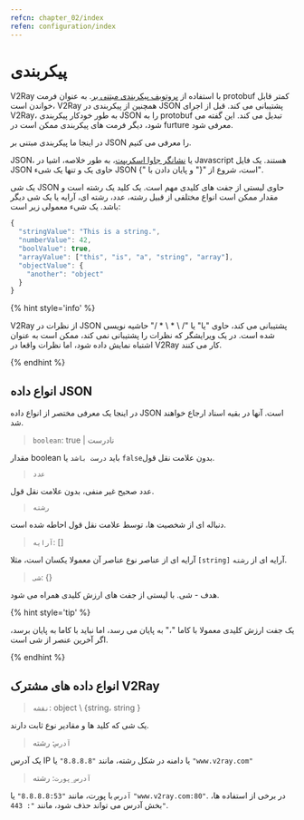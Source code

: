 ```yaml
---
refcn: chapter_02/index
refen: configuration/index
---
```


# پیکربندی

V2Ray با استفاده از [پروتوبف پیکربندی مبتنی بر](https://developers.google.com/protocol-buffers/). به عنوان فرمت protobuf کمتر قابل خواندن است، V2Ray همچنین از پیکربندی در JSON پشتیبانی می کند. قبل از اجرای V2Ray، به طور خودکار پیکربندی JSON را به protobuf تبدیل می کند. این گفته می شود، دیگر فرمت های پیکربندی ممکن است در furture معرفی شود.

در اینجا ما پیکربندی مبتنی بر JSON را معرفی می کنیم.

JSON، یا [نشانگر جاوا اسکریپت](https://en.wikipedia.org/wiki/JSON)، به طور خلاصه، اشیا در Javascript هستند. یک فایل JSON حاوی یک و تنها یک شیء JSON است، شروع از "{" و پایان دادن با "}".

یک شی JSON حاوی لیستی از جفت های کلیدی مهم است. یک کلید یک رشته است و مقدار ممکن است انواع مختلفی از قبیل رشته، عدد، رشته ای، آرایه یا یک شی دیگر باشد. یک شیء معمولی زیر است:

```javascript
{
  "stringValue": "This is a string.",
  "numberValue": 42,
  "boolValue": true,
  "arrayValue": ["this", "is", "a", "string", "array"],
  "objectValue": {
    "another": "object"
  }
}
```

{% hint style='info' %}

V2Ray از نظرات در JSON پشتیبانی می کند، حاوی "یا" یا "/ \ * \ * /" حاشیه نویسی شده است. در یک ویرایشگر که نظرات را پشتیبانی نمی کند، ممکن است به عنوان اشتباه نمایش داده شود، اما نظرات واقعا در V2Ray کار می کنند.

{% endhint %}

## انواع داده JSON

در اینجا یک معرفی مختصر از انواع داده JSON است. آنها در بقیه اسناد ارجاع خواهند شد.

> `boolean`: true | نادرست

مقدار boolean باید `درست باشد` یا `false`بدون علامت نقل قول.

> `عدد`

عدد صحيح غیر منفی، بدون علامت نقل قول.

> `رشته`

دنباله ای از شخصیت ها، توسط علامت نقل قول احاطه شده است.

> `آرایه`: []

آرایه ای از عناصر نوع عناصر آن معمولا یکسان است، مثلا `[string]` آرایه ای از `رشته`.

> `شی`: {}

هدف - شی. با لیستی از جفت های ارزش کلیدی همراه می شود.

{% hint style='tip' %}

یک جفت ارزش کلیدی معمولا با کاما "،" به پایان می رسد، اما نباید با کاما به پایان برسد، اگر آخرین عنصر از شی است.

{% endhint %}

## انواع داده های مشترک V2Ray

> `نقشه`: object \ {string، string \}

یک شی که کلید ها و مقادیر نوع ثابت دارند.

> `آدرس`: رشته

یک آدرس IP یا دامنه در شکل رشته، مانند `"8.8.8.8"` یا `"www.v2ray.com"`

> `آدرس_پورت`: رشته

`آدرس` با پورت، مانند `"8.8.8.8:53"` یا `"www.v2ray.com:80"`. در برخی از استفاده ها، بخش آدرس می تواند حذف شود، مانند `": 443"`.